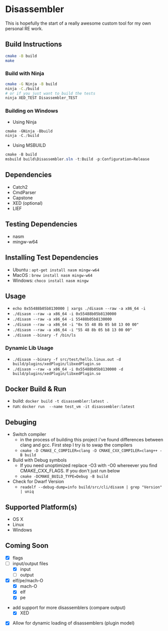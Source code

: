 # Disassembler

This is hopefully the start of a really awesome custom tool for my own personal RE work.

## Build Instructions
```bash
cmake -B build
make
```
### Build with Ninja
```bash
cmake -G Ninja -B build
ninja -C./build
# or if you just want to build the tests
ninja XED_TEST Disassembler_TEST
```
### Building on Windows
- Using Ninja
```powershell
cmake -GNinja -Bbuild
ninja -C./build
```
- Using MSBUILD
```powershell
cmake -B build
msbuild build\Disassembler.sln -t:Build -p:Configuration=Release
```

## Dependencies 
- Catch2
- CmdParser
- Capstone
- XED (optional)
- LIEF

## Testing Dependencies
- nasm
- mingw-w64

## Installing Test Dependencies
- Ubuntu : `apt-get install nasm mingw-w64`
- MacOS  : `brew install nasm mingw-w64`
- Windows: `choco install nasm mingw`

## Usage
- `echo 0x55488b05b8130000 | xargs ./disasm --raw -a x86_64 -i`
- `./disasm --raw -a x86_64 -i 0x55488b05b8130000`
- `./disasm --raw -a x86_64 -i 55488b05b8130000`
- `./disasm --raw -a x86_64 -i "0x 55 48 8b 05 b8 13 00 00"`
- `./disasm --raw -a x86_64 -i "55 48 8b 05 b8 13 00 00"`
- `./disasm --binary -f /bin/ls`
### Dynamic Lib Usage
- `./disasm --binary -f src/test/hello.linux.out -d build/plugins/xedPlugin/libxedPlugin.so`
- `./disasm --raw -a x86_64 -i 0x55488b05b8130000 -d build/plugins/xedPlugin/libxedPlugin.so`


## Docker Build & Run
- build: `docker build -t disassembler:latest .`
- run: `docker run  --name test_vm -it disassembler:latest`


## Debuging 
- Switch compiler
    - in the process of building this project i've found differences between clang and gcc. First step I try is to swap the compilers
    - `cmake -D CMAKE_C_COMPILER=clang -D CMAKE_CXX_COMPILER=clang++ -B build`
- Build with Debug symbols
    - If you need unoptimized replace -O3 with -O0 whereever you find CMAKE_CXX_FLAGS. If you don't just run below
    - `cmake -DCMAKE_BUILD_TYPE=Debug -B build`
- Check for Dwarf Version
    - `readelf --debug-dump=info build/src/cli/disasm | grep "Version" | uniq`

## Supported Platform(s)
- OS X
- Linux
- Windows

## Coming Soon
- [x] flags
- [ ] input/output files
    - [x] input
    - [ ] output
- [x] elf/pe/mach-O
    - [x] mach-O
    - [x] elf
    - [x] pe
- add support for more disassemblers (compare output)
    - [x] XED
- [x] Allow for dynamic loading of disassemblers (plugin model)